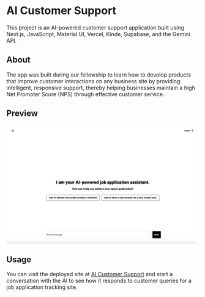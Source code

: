 # AI Customer Support

This project is an AI-powered customer support application built using Next.js, JavaScript, Material UI, Vercel, Kinde, Supabase, and the Gemini API. 

## About

The app was built during our fellowship to learn how to develop products that improve customer interactions on any business site by providing intelligent, responsive support, thereby helping businesses maintain a high Net Promoter Score (NPS) through effective customer service.

## Preview

<div align="center">
    <a href="https://ai-customer-support-tau.vercel.app/">
        <img src="./public/preview.png" align="center" width="1000px" alt="AI Customer Support App Preview">
    </a>
</div>

## Usage

You can visit the deployed site at [AI Customer Support](https://ai-customer-support-tau.vercel.app/) and start a conversation with the AI to see how it responds to customer queries for a job application tracking site.


